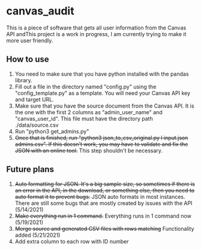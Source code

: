 # canvas_audit
This is a piece of software that gets all user information from the Canvas API andThis project is a work in progress, I am currently trying to make it more user friendly.


## How to use
1) You need to make sure that you have python installed with the pandas library.
2) Fill out a file in the directory named "config.py" using the "config_template.py" as a template. You will need your Canvas API key and target URL.
3) Make sure that you have the source document from the Canvas API. It is the one with the first 2 columns as "admin_user_name" and	"canvas_user_id". This file must have the directory path ./data/source.csv
4) Run "python3 get_admins.py"
5) ~~Once that is finished, run "python3 json_to_csv_original.py l input.json admins.csv". If this doesn't work, you may have to validate and fix the JSON with an online tool.~~ This step shouldn't be necessary.

## Future plans
1) ~~Auto formatting for JSON. It's a big sample size, so sometimes if there is an error in the API, in the download, or something else, then you need to auto format it to prevent bugs.~~ JSON auto formats in most instances. There are still some bugs that are mostly created by issues with the API (5/14/2021)
2) ~~Make everything run in 1 command.~~ Everything runs in 1 command now (5/19/2021)
3) ~~Merge source and generated CSV files with rows matching~~ Functionality added (5/21/2021)
4) Add extra column to each row with ID number


